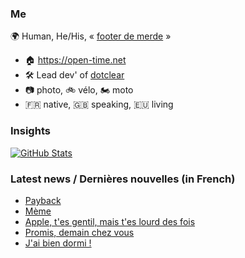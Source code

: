 ### Me

🌍 Human, He/His, « [footer de merde](https://open-time.net/post/2013/07/17/La-veritable-histoire-du-Footer-de-merde-) » 
* 🏠 https://open-time.net 
* 🛠️ Lead dev' of [dotclear](https://git.dotclear.org/dev/dotclear)
* 📷 photo, 🚲 vélo, 🏍️ moto 
* 🇫🇷 native, 🇬🇧 speaking, 🇪🇺 living

### Insights

[![GitHub Stats](https://github-readme-stats-sigma-five.vercel.app/api?username=franck-paul)](https://github.com/franck-paul)

### Latest news / Dernières nouvelles (in French)

<!-- BLOG-POST-LIST:START -->
- [Payback](https://open-time.net/post/2025/04/04/Payback)
- [Mème](https://open-time.net/post/2025/04/03/Meme)
- [Apple, t&#39;es gentil, mais t&#39;es lourd des fois](https://open-time.net/post/2025/04/02/Apple-t-es-gentil-mais-t-es-lourd-des-fois)
- [Promis, demain chez vous](https://open-time.net/post/2025/04/01/Promis-demain-chez-vous)
- [J&#39;ai bien dormi !](https://open-time.net/post/2025/03/31/J-ai-bien-dormi-)
<!-- BLOG-POST-LIST:END -->
